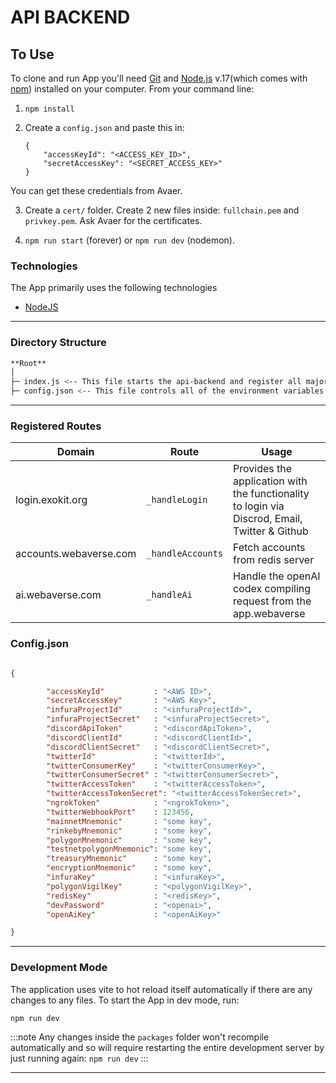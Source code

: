 
# API BACKEND

## To Use

To clone and run App you'll need [Git](https://git-scm.com) and [Node.js](https://nodejs.org/en/download/) v.17(which comes with [npm](http://npmjs.com)) installed on your computer. From your command line:

1. `npm install`

2. Create a `config.json` and paste this in: 

	```
	{
	    "accessKeyId": "<ACCESS_KEY_ID>",
	    "secretAccessKey": "<SECRET_ACCESS_KEY>"
	}
	```

You can get these credentials from Avaer.

3. Create a `cert/` folder. Create 2 new files inside: `fullchain.pem` and `privkey.pem`. Ask Avaer for the certificates.

4. `npm run start` (forever) or `npm run dev` (nodemon).


### Technologies

The App primarily uses the following technologies

* [NodeJS](https://nodejs.org/)

---

### Directory Structure

```bash
**Root**
│
├─ index.js <-- This file starts the api-backend and register all major routes in itself.
├─ config.json <-- This file controls all of the environment variables in the application.
```

---

### Registered Routes

| Domain  | Route | Usage |
|--|--|--|
| login.exokit.org | `_handleLogin` | Provides the application with the functionality to login via Discrod, Email, Twitter & Github  |
| accounts.webaverse.com | `_handleAccounts` | Fetch accounts from redis server   |
| ai.webaverse.com| `_handleAi` | Handle the openAI codex compiling request from the app.webaverse   |

### Config.json

```json

{

		"accessKeyId"			: "<AWS ID>",
		"secretAccessKey"		: "<AWS Key>",
		"infuraProjectId"		: "<infuraProjectId>",
		"infuraProjectSecret"	: "<infuraProjectSecret>",
		"discordApiToken"		: "<discordApiToken>",
		"discordClientId"		: "<discordClientId>",
		"discordClientSecret"	: "<discordClientSecret>",
		"twitterId"				: "<twitterId>",
		"twitterConsumerKey"	: "<twitterConsumerKey>",
		"twitterConsumerSecret"	: "<twitterConsumerSecret>",
		"twitterAccessToken"	: "<twitterAccessToken>",
		"twitterAccessTokenSecret": "<twitterAccessTokenSecret>",
		"ngrokToken"			: "<ngrokToken>",
		"twitterWebhookPort"	: 123456,
		"mainnetMnemonic"		: "some key",
		"rinkebyMnemonic"		: "some key",
		"polygonMnemonic"		: "some key",
		"testnetpolygonMnemonic": "some key",
		"treasuryMnemonic"		: "some key",
		"encryptionMnemonic"	: "some key",
		"infuraKey"				: "<infuraKey>",
		"polygonVigilKey"		: "<polygonVigilKey>",
		"redisKey"				: "<redisKey>",
		"devPassword"			: "<openai>",
		"openAiKey"				: "<openAiKey>"

}

```
____
### Development Mode

The application uses vite to hot reload itself automatically if there are any changes to any files. To start the App in dev mode, run:

```bash
npm run dev
```
:::note 
Any changes inside the `packages` folder won't recompile automatically and so will require restarting the entire development server by just running again: `npm run dev`
:::

---


